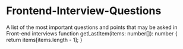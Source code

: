 # Frontend-Interview-Questions
A list of the most important questions and points that may be asked in Front-end interviews
function getLastItem(items: number[]): number {
  return items[items.length - 1];
}
